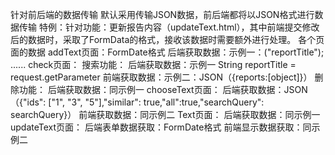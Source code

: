 针对前后端的数据传输
    默认采用传输JSON数据，前后端都将以JSON格式进行数据传输
    特例：针对功能：更新报告内容（updateText.html），其中前端提交修改后的数据时，采取了FormData的格式，接收该数据时需要额外进行处理。
各个页面的数据
    addText页面：FormDate格式
        后端获取数据：示例一：("reportTitle");  ......
    check页面：
        搜索功能：
            后端获取数据：示例一 String reportTitle = request.getParameter
            前端获取数据：示例二：JSON（{reports:[object]}）
        删除功能：
            后端获取数据：同示例一
    chooseText页面：
        后端获取数据：JSON（{"ids": ["1", "3", "5"],"similar": true,"all":true,"searchQuery": searchQuery}）
        前端获取数据：同示例二
    Text页面：
        后端获取数据：同示例一
    updateText页面：
        后端表单数据获取：FormDate格式
        前端显示数据获取：同示例二

    
    
  
  

        
    
